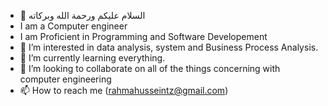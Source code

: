 - 👋 السلام عليكم ورحمة الله وبركاته
- I am a Computer engineer
- I am Proficient in Programming and Software Developement
- 👀 I’m interested in data analysis, system and Business Process Analysis.
- 🌱 I’m currently learning everything.
- 💞️ I’m looking to collaborate on all of the things concerning with computer engineering
- 📫 How to reach me (rahmahusseintz@gmail.com)

<!---
RahmaHussain/RahmaHussain is a ✨ special ✨ repository because its `README.md` (this file) appears on your GitHub profile.
You can click the Preview link to take a look at your changes.
--->
